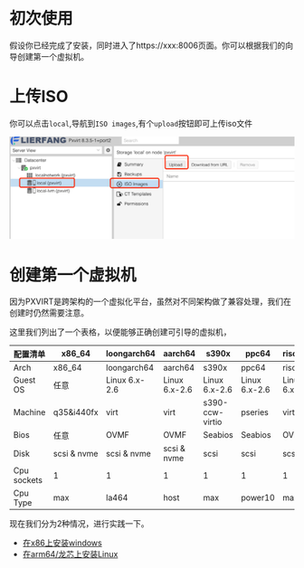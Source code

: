 # 初次使用

假设你已经完成了安装，同时进入了https://xxx:8006页面。你可以根据我们的向导创建第一个虚拟机。

# 上传ISO

你可以点击`local`,导航到`ISO images`,有个`upload`按钮即可上传iso文件

![alt text](../img/setup1.png#pic_center)

# 创建第一个虚拟机

因为PXVIRT是跨架构的一个虚拟化平台，虽然对不同架构做了兼容处理，我们在创建时仍然需要注意。

这里我们列出了一个表格，以便能够正确创建可引导的虚拟机，

|配置清单|x86_64|loongarch64|aarch64|s390x|ppc64|riscv64|
|-|-|-|-|-|-|-|
|Arch|x86_64|loongarch64|aarch64|s390x|ppc64|riscv64|
|Guest OS|任意|Linux 6.x-2.6|Linux 6.x-2.6|Linux 6.x-2.6|Linux 6.x-2.6|Linux 6.x-2.6|
|Machine|q35&i440fx|virt|virt|s390-ccw-virtio|pseries|virt|
|Bios|任意|OVMF|OVMF|Seabios|Seabios|OVMF|
|Disk|scsi & nvme |scsi & nvme|scsi & nvme|scsi|scsi|scsi|
|Cpu sockets|1 |1|1|1|1|1|
|Cpu Type|max|la464|host|max|power10|max|

现在我们分为2种情况，进行实践一下。

* [在x86上安装windows](setup/Windows-on-x86.md)
* [在arm64/龙芯上安装Linux](setup/Linux-on-port.md)
